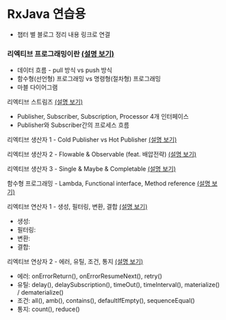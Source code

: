 # RxJava 연습용
- 챕터 별 블로그 정리 내용 링크로 연결



### 리엑티브 프로그래밍이란  [(설명 보기)](https://jade314.tistory.com/entry/%EB%A6%AC%EC%97%91%ED%8B%B0%EB%B8%8C-%ED%94%84%EB%A1%9C%EA%B7%B8%EB%9E%98%EB%B0%8DReactive-programming)  
- 데이터 흐름 - pull 방식 vs push 방식
- 함수형(선언형) 프로그래밍 vs 명령형(절차형) 프로그래밍
- 마블 다이어그램

리엑티브 스트림즈  [(설명 보기)](https://jade314.tistory.com/entry/%EB%A6%AC%EC%97%91%ED%8B%B0%EB%B8%8CReactive-%ED%94%84%EB%A1%9C%EA%B7%B8%EB%9E%98%EB%B0%8D-%EA%B8%B0%EB%B3%B8-%EA%B5%AC%EC%84%B1-%EC%9A%94%EC%86%8C)  
- Publisher, Subscriber, Subscription, Processor 4개 인터페이스
- Publisher와 Subscriber간의 프로세스 흐름

리엑티브 생산자 1 - Cold Publisher vs Hot Publisher [(설명 보기)](https://jade314.tistory.com/entry/%EB%A6%AC%EC%97%91%ED%8B%B0%EB%B8%8C-%EC%83%9D%EC%82%B0%EC%9E%90Publisher-Cold-Publisher-Hot-Publisher)  

리엑티브 생산자 2 - Flowable & Observable (feat. 배압전략)  [(설명 보기)]()  

리엑티브 생산자 3 - Single & Maybe & Completable  [(설명 보기)]()  



함수형 프로그래밍  - Lambda, Functional interface, Method reference  [(설명 보기)]()  


 
리엑티브 연산자 1 - 생성, 필터링, 변환, 결합  [(설명 보기)]()  
  - 생성: 
  - 필터링: 
  - 변환: 
  - 결합:   


리엑티브 연상자 2 - 에러, 유틸, 조건, 통지  [(설명 보기)]()  
  - 에러: onErrorReturn(),  onErrorResumeNext(),  retry() 
  - 유틸: delay(),  delaySubscription(),  timeOut(),  timeInterval(),  materialize() / dematerialize()
  - 조건: all(), amb(), contains(), defaultIfEmpty(), sequenceEqual() 
  - 통지: count(), reduce() 



